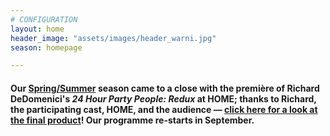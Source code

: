 ```yaml
---
# CONFIGURATION
layout: home
header_image: "assets/images/header_warni.jpg"
season: homepage

---
```

#### Our [Spring/Summer](/current/2017-springsummer) season came to a close with the première of Richard DeDomenici's *24 Hour Party People: Redux* at HOME; thanks to Richard, the participating cast, HOME, and the audience — <a href="http://thereduxproject.com/manchester" target="_blank">click here for a look at the final product</a>! Our programme re-starts in September.
